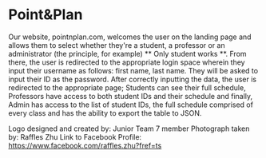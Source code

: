 # Point&Plan

Our website, pointnplan.com, welcomes the user on the landing page and allows them to select whether they're a student, a professor or an administrator (the principle, for example) ** Only student works **. From there, the user is redirected to the appropriate login space wherein they input their username as follows: first name, last name. They will be asked to input their ID as the password.
After correctly inputting the data, the user is redirected to the appropriate page; Students can see their full schedule, Professors have access to both student IDs and their schedule and finally, Admin has access to the list of student IDs, the full schedule comprised of every class and has the ability to export the table to JSON.

Logo designed and created by: Junior Team 7 member
Photograph taken by: Raffles Zhu 
Link to Facebook Profile:
https://www.facebook.com/raffles.zhu?fref=ts
